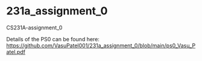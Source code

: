 # 231a_assignment_0
CS231A-assignment_0

Details of the PS0 can be found here: https://github.com/VasuPatel001/231a_assignment_0/blob/main/ps0_Vasu_Patel.pdf
